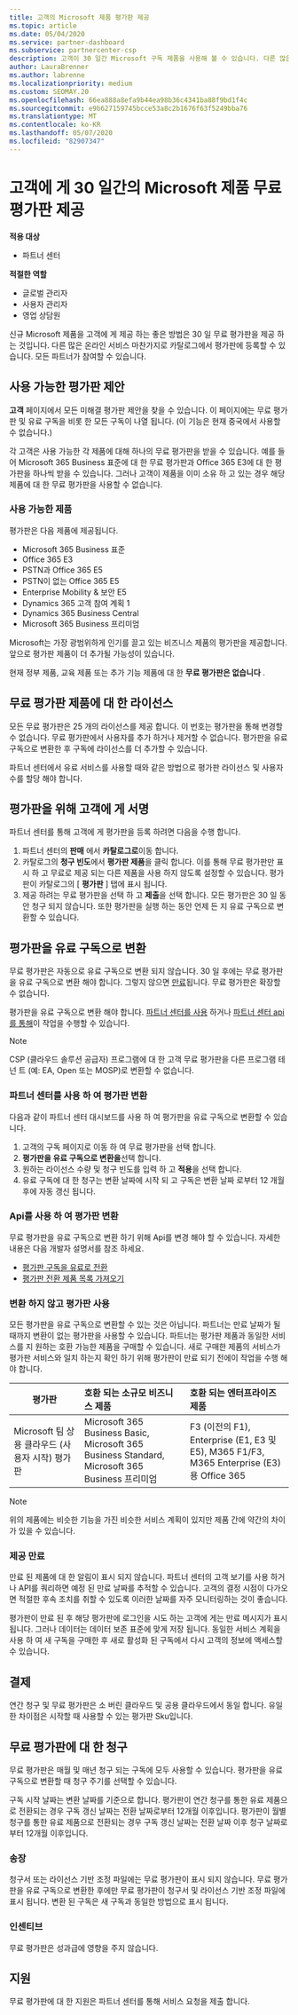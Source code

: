```yaml
---
title: 고객의 Microsoft 제품 평가판 제공
ms.topic: article
ms.date: 05/04/2020
ms.service: partner-dashboard
ms.subservice: partnercenter-csp
description: 고객이 30 일간 Microsoft 구독 제품을 사용해 볼 수 있습니다. 다른 많은 온라인 서비스와 마찬가지로 카탈로그에서 이러한 무료 평가판에 등록 합니다.
author: LauraBrenner
ms.author: labrenne
ms.localizationpriority: medium
ms.custom: SEOMAY.20
ms.openlocfilehash: 66ea888a8efa9b44ea98b36c4341ba88f9bd1f4c
ms.sourcegitcommit: e9b627159745bcce53a8c2b1676f63f5249bba76
ms.translationtype: MT
ms.contentlocale: ko-KR
ms.lasthandoff: 05/07/2020
ms.locfileid: "82907347"
---
```

# <a name="give-customers-30-day-free-trials-of-microsoft-products"></a>고객에 게 30 일간의 Microsoft 제품 무료 평가판 제공

**적용 대상**

- 파트너 센터

**적절한 역할**
-   글로벌 관리자 
-   사용자 관리자
-   영업 상담원

신규 Microsoft 제품을 고객에 게 제공 하는 좋은 방법은 30 일 무료 평가판을 제공 하는 것입니다. 다른 많은 온라인 서비스 마찬가지로 카탈로그에서 평가판에 등록할 수 있습니다. 모든 파트너가 참여할 수 있습니다.

## <a name="available-trial-offers"></a>사용 가능한 평가판 제안

**고객** 페이지에서 모든 미해결 평가판 제안을 찾을 수 있습니다. 이 페이지에는 무료 평가판 및 유료 구독을 비롯 한 모든 구독이 나열 됩니다. (이 기능은 현재 중국에서 사용할 수 없습니다.)

각 고객은 사용 가능한 각 제품에 대해 하나의 무료 평가판을 받을 수 있습니다. 예를 들어 Microsoft 365 Business 표준에 대 한 무료 평가판과 Office 365 E3에 대 한 평가판을 하나씩 받을 수 있습니다. 그러나 고객이 제품을 이미 소유 하 고 있는 경우 해당 제품에 대 한 무료 평가판을 사용할 수 없습니다.

### <a name="available-products"></a>사용 가능한 제품

평가판은 다음 제품에 제공됩니다.

- Microsoft 365 Business 표준
- Office 365 E3
- PSTN과 Office 365 E5
- PSTN이 없는 Office 365 E5
- Enterprise Mobility & 보안 E5
- Dynamics 365 고객 참여 계획 1
- Dynamics 365 Business Central
- Microsoft 365 Business 프리미엄

Microsoft는 가장 광범위하게 인기를 끌고 있는 비즈니스 제품의 평가판을 제공합니다. 앞으로 평가판 제품이 더 추가될 가능성이 있습니다.

현재 정부 제품, 교육 제품 또는 추가 기능 제품에 대 한 **무료 평가판은 없습니다** .

## <a name="licenses-for-free-trial-offers"></a>무료 평가판 제품에 대 한 라이선스

모든 무료 평가판은 25 개의 라이선스를 제공 합니다. 이 번호는 평가판을 통해 변경할 수 없습니다. 무료 평가판에서 사용자를 추가 하거나 제거할 수 없습니다. 평가판을 유료 구독으로 변환한 후 구독에 라이선스를 더 추가할 수 있습니다.

파트너 센터에서 유료 서비스를 사용할 때와 같은 방법으로 평가판 라이선스 및 사용자 수를 할당 해야 합니다.

## <a name="sign-customers-up-for-trials"></a>평가판을 위해 고객에 게 서명

파트너 센터를 통해 고객에 게 평가판을 등록 하려면 다음을 수행 합니다.

1. 파트너 센터의 **판매** 에서 **카탈로그로**이동 합니다. 
2. 카탈로그의 **청구 빈도**에서 **평가판 제품**을 클릭 합니다. 이를 통해 무료 평가판만 표시 하 고 무료로 제공 되는 다른 제품을 사용 하지 않도록 설정할 수 있습니다. 평가판이 카탈로그의 [ **평가판** ] 탭에 표시 됩니다.
3. 제공 하려는 무료 평가판을 선택 하 고 **제출**을 선택 합니다. 모든 평가판은 30 일 동안 청구 되지 않습니다. 또한 평가판을 실행 하는 동안 언제 든 지 유료 구독으로 변환할 수 있습니다.

## <a name="converting-trials-to-paid-subscriptions"></a>평가판을 유료 구독으로 변환

무료 평가판은 자동으로 유료 구독으로 변환 되지 않습니다. 30 일 후에는 무료 평가판을 유료 구독으로 변환 해야 합니다. 그렇지 않으면 [만료](#expiring-offers)됩니다. 무료 평가판은 확장할 수 없습니다.

평가판을 유료 구독으로 변환 해야 합니다. [파트너 센터를 사용](#convert-trials-using-partner-center) 하거나 [파트너 센터 api를 통해](#convert-trials-using-apis)이 작업을 수행할 수 있습니다.

> [!NOTE]
> CSP (클라우드 솔루션 공급자) 프로그램에 대 한 고객 무료 평가판을 다른 프로그램 테 넌 트 (예: EA, Open 또는 MOSP)로 변환할 수 없습니다.

### <a name="convert-trials-using-partner-center"></a>파트너 센터를 사용 하 여 평가판 변환

다음과 같이 파트너 센터 대시보드를 사용 하 여 평가판을 유료 구독으로 변환할 수 있습니다.

1. 고객의 구독 페이지로 이동 하 여 무료 평가판을 선택 합니다.
2. **평가판을 유료 구독으로 변환을**선택 합니다.
3. 원하는 라이선스 수량 및 청구 빈도를 입력 하 고 **적용**을 선택 합니다.
4. 유료 구독에 대 한 청구는 변환 날짜에 시작 되 고 구독은 변환 날짜 로부터 12 개월 후에 자동 갱신 됩니다. 

### <a name="convert-trials-using-apis"></a>Api를 사용 하 여 평가판 변환

무료 평가판을 유료 구독으로 변환 하기 위해 Api를 변경 해야 할 수 있습니다. 자세한 내용은 다음 개발자 설명서를 참조 하세요.

- [평가판 구독을 유료로 전환](https://docs.microsoft.com/partner-center/develop/convert-a-trial-subscription-to-paid)
- [평가판 전환 제품 목록 가져오기](https://docs.microsoft.com/partner-center/develop/get-a-list-of-trial-conversion-offers)

### <a name="trials-without-conversions"></a>변환 하지 않고 평가판 사용

모든 평가판을 유료 구독으로 변환할 수 있는 것은 아닙니다. 파트너는 만료 날짜가 될 때까지 변환이 없는 평가판을 사용할 수 있습니다. 파트너는 평가판 제품과 동일한 서비스를 지 원하는 호환 가능한 제품을 구매할 수 있습니다.  새로 구매한 제품의 서비스가 평가판 서비스와 일치 하는지 확인 하기 위해 평가판이 만료 되기 전에이 작업을 수행 해야 합니다. 

|**평가판**   |**호환 되는 소규모 비즈니스 제품**   |**호환 되는 엔터프라이즈 제품**   |
|----------------------------|:---------------------------------|:------------------------------------------|
|Microsoft 팀 상용 클라우드 (사용자 시작) 평가판   |Microsoft 365 Business Basic, Microsoft 365 Business Standard, Microsoft 365 Business 프리미엄   | F3 (이전의 F1), Enterprise (E1, E3 및 E5), M365 F1/F3, M365 Enterprise (E3) 용 Office 365   |

>[!NOTE]
>위의 제품에는 비슷한 기능을 가진 비슷한 서비스 계획이 있지만 제품 간에 약간의 차이가 있을 수 있습니다.

### <a name="expiring-offers"></a>제공 만료

만료 된 제품에 대 한 알림이 표시 되지 않습니다. 파트너 센터의 고객 보기를 사용 하거나 API를 쿼리하면 예정 된 만료 날짜를 추적할 수 있습니다. 고객의 결정 시점이 다가오면 적절한 후속 조치를 취할 수 있도록 이러한 날짜를 자주 모니터링하는 것이 좋습니다.

평가판이 만료 된 후 해당 평가판에 로그인을 시도 하는 고객에 게는 만료 메시지가 표시 됩니다. 그러나 데이터는 데이터 보존 표준에 맞게 저장 됩니다. 동일한 서비스 계획을 사용 하 여 새 구독을 구매한 후 새로 활성화 된 구독에서 다시 고객의 정보에 액세스할 수 있습니다.

## <a name="billing"></a>결제

연간 청구 및 무료 평가판은 소 버린 클라우드 및 공용 클라우드에서 동일 합니다. 유일한 차이점은 시작할 때 사용할 수 있는 평가판 Sku입니다.

## <a name="billing-for-free-trials"></a>무료 평가판에 대 한 청구

무료 평가판은 매월 및 매년 청구 되는 구독에 모두 사용할 수 있습니다. 평가판을 유료 구독으로 변환할 때 청구 주기를 선택할 수 있습니다.

구독 시작 날짜는 변환 날짜를 기준으로 합니다. 평가판이 연간 청구를 통한 유료 제품으로 전환되는 경우 구독 갱신 날짜는 전환 날짜로부터 12개월 이후입니다. 평가판이 월별 청구를 통한 유료 제품으로 전환되는 경우 구독 갱신 날짜는 전환 날짜 이후 청구 날짜로부터 12개월 이후입니다.

### <a name="invoices"></a>송장

청구서 또는 라이선스 기반 조정 파일에는 무료 평가판이 표시 되지 않습니다. 무료 평가판을 유료 구독으로 변환한 후에만 무료 평가판이 청구서 및 라이선스 기반 조정 파일에 표시 됩니다. 변환 된 구독은 새 구독과 동일한 방법으로 표시 됩니다.

### <a name="incentives"></a>인센티브

무료 평가판은 성과급에 영향을 주지 않습니다.

## <a name="support"></a>지원

무료 평가판에 대 한 지원은 파트너 센터를 통해 서비스 요청을 제출 합니다.

